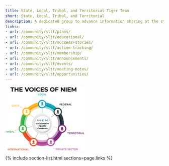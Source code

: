 ```yaml
---
title: State, Local, Tribal, and Territorial Tiger Team
short: State, Local, Tribal, and Territorial
description: A dedicated group to advance information sharing at the state, local, tribal, and territorial level to help protect, support, and respond to community needs.
links:
- url: /community/sltt/plans/
- url: /community/sltt/educational/
- url: /community/sltt/success-stories/
- url: /community/sltt/action-tracking/
- url: /community/sltt/membership/
- url: /community/sltt/announcements/
- url: /community/sltt/events/
- url: /community/sltt/meeting-notes/
- url: /community/sltt/opportunities/
---
```


<img align="center" width="50%" src="assets/images/NIEM-SLTT-Voices-Concept-1-v2.jpg">

{% include section-list.html sections=page.links %}
